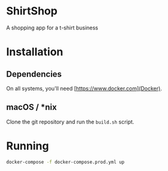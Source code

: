 # ShirtShop
A shopping app for a t-shirt business

# Installation
## Dependencies
On all systems, you'll need [https://www.docker.com](Docker).

## macOS / *nix
Clone the git repository and run the `build.sh` script.

# Running
```bash
docker-compose -f docker-compose.prod.yml up
```